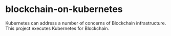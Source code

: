 # blockchain-on-kubernetes
Kubernetes can address a number of concerns of Blockchain infrastructure. This project executes Kubernetes for Blockchain. 

